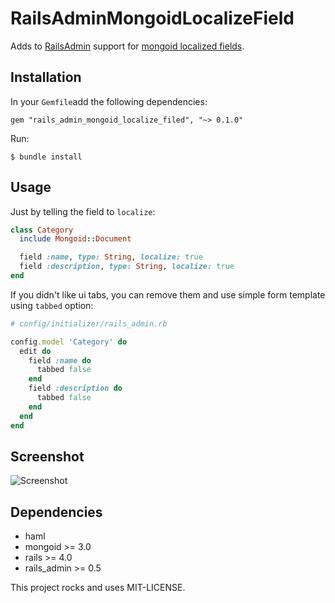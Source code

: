 # RailsAdminMongoidLocalizeField

Adds to [RailsAdmin](https://github.com/sferik/rails_admin) support for [mongoid localized fields](http://mongoid.org/en/mongoid/docs/documents.html#localized_fields).

## Installation

In your `Gemfile`add the following dependencies:

    gem "rails_admin_mongoid_localize_filed", "~> 0.1.0"

Run:

    $ bundle install

## Usage

Just by telling the field to `localize`:

```ruby
class Category
  include Mongoid::Document

  field :name, type: String, localize: true
  field :description, type: String, localize: true
end
```

If you didn't like ui tabs, you can remove them and use simple form template using `tabbed` option: 

```ruby
# config/initializer/rails_admin.rb

config.model 'Category' do
  edit do
    field :name do
      tabbed false
    end
    field :description do
      tabbed false
    end
  end
end
```

## Screenshot

![Screenshot](https://raw.github.com/sudosu/screenshots/master/rails_admin_mongoid_localize_fields.png)


## Dependencies

* haml
* mongoid >= 3.0
* rails >= 4.0
* rails_admin >= 0.5

This project rocks and uses MIT-LICENSE.
